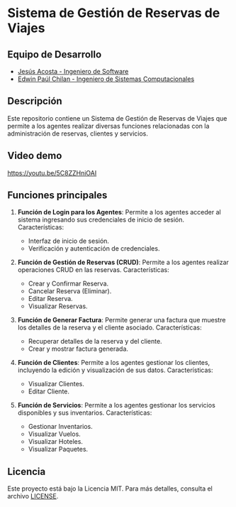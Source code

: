 
# Sistema de Gestión de Reservas de Viajes

## Equipo de Desarrollo
- [Jesús Acosta  - Ingeniero de Software ](https://github.com/Sprogramdor)
- [Edwin Paúl Chilan - Ingeniero de Sistemas Computacionales](https://github.com/Harudl)

## Descripción
Este repositorio contiene un Sistema de Gestión de Reservas de Viajes que permite a los agentes realizar diversas funciones relacionadas con la administración de reservas, clientes y servicios.

## Video demo 
https://youtu.be/5C8ZZHniOAI  

## Funciones principales

1. **Función de Login para los Agentes**: Permite a los agentes acceder al sistema ingresando sus credenciales de inicio de sesión. Características:
   - Interfaz de inicio de sesión.
   - Verificación y autenticación de credenciales.

2. **Función de Gestión de Reservas (CRUD)**: Permite a los agentes realizar operaciones CRUD en las reservas. Características:
   - Crear y Confirmar Reserva.
   - Cancelar Reserva (Eliminar).
   - Editar Reserva.
   - Visualizar Reservas.

3. **Función de Generar Factura**: Permite generar una factura que muestre los detalles de la reserva y el cliente asociado. Características:
   - Recuperar detalles de la reserva y del cliente.
   - Crear y mostrar factura generada.

4. **Función de Clientes**: Permite a los agentes gestionar los clientes, incluyendo la edición y visualización de sus datos. Características:
   - Visualizar Clientes.
   - Editar Cliente.

5. **Función de Servicios**: Permite a los agentes gestionar los servicios disponibles y sus inventarios. Características:
   - Gestionar Inventarios.
   - Visualizar Vuelos.
   - Visualizar Hoteles.
   - Visualizar Paquetes.



## Licencia

Este proyecto está bajo la Licencia MIT. Para más detalles, consulta el archivo [LICENSE](LICENSE).
